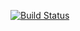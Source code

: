[![Build Status](https://travis-ci.org/shaf45al/Trav-cl-1.svg?branch=master)](https://travis-ci.org/shaf45al/Trav-cl-1)
